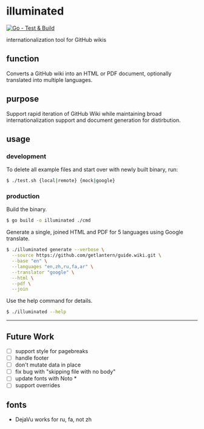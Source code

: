 # illuminated

[![Go - Test & Build](https://github.com/getlantern/illuminated/actions/workflows/go.yml/badge.svg)](https://github.com/getlantern/illuminated/actions/workflows/go.yml)

internationalization tool for GitHub wikis

## function
Converts a GitHub wiki into an HTML or PDF document, optionally translated into multiple languages.

## purpose

Support rapid iteration of GitHub Wiki while maintaining broad internationalization support and document generation for distirbution. 

## usage

### development
To delete all example files and start over with newly built binary, run:
```sh
$ ./test.sh {local|remote} {mock|google}
```

### production
Build the binary.
```sh
$ go build -o illuminated ./cmd
```

Generate a single, joined HTML and PDF for 5 languages using Google translate.
```sh
$ ./illuminated generate --verbose \
  --source https://github.com/getlantern/guide.wiki.git \
  --base "en" \
  --languages "en,zh,ru,fa,ar" \
  --translator "google" \
  --html \
  --pdf \
  --join
```

Use the help command for details.
```sh
$ ./illuminated --help
```

---

## Future Work
- [ ] support style for pagebreaks
- [ ] handle footer
- [ ] don't mutate data in place
- [ ] fix bug with "skipping file with no body"
- [ ] update fonts with Noto *
- [ ] support overrides

## fonts
- DejaVu works for ru, fa, not zh

